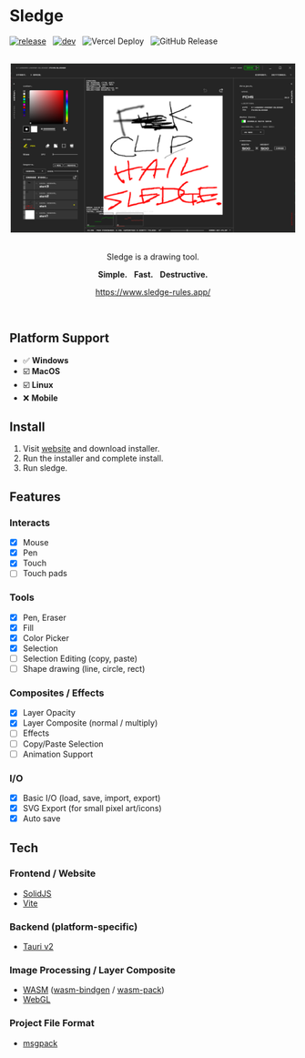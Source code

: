 # Sledge

[![release](https://github.com/Innsbluck-rh/sledge/actions/workflows/release.yml/badge.svg)](https://github.com/Innsbluck-rh/sledge/actions/workflows/release.yml)
&nbsp;
[![dev](https://github.com/Innsbluck-rh/sledge/actions/workflows/dev.yml/badge.svg)](https://github.com/Innsbluck-rh/sledge/actions/workflows/dev.yml)
&nbsp;
![Vercel Deploy](https://deploy-badge.vercel.app/vercel/sledge-gold)
&nbsp;
![GitHub Release](https://img.shields.io/github/v/release/Innsbluck-rh/sledge)

<div align="center">

<br>

<img src="FCHS.png" alt="F.C.H.S." width=500 />

<br>
<br>

Sledge is a drawing tool.

**Simple.**&nbsp;&nbsp;&nbsp;**Fast.**&nbsp;&nbsp;&nbsp;**Destructive.**

https://www.sledge-rules.app/

</div>

<br>

## Platform Support

- :white_check_mark: **Windows**
- :ballot_box_with_check: **MacOS**
- :ballot_box_with_check: **Linux**
- :x: **Mobile**

## Install

1. Visit [website](https://www.sledge-rules.app/) and download installer.
2. Run the installer and complete install.
3. Run sledge.

## Features

### Interacts

- [x] Mouse
- [x] Pen
- [x] Touch
- [ ] Touch pads

### Tools

- [x] Pen, Eraser
- [x] Fill
- [x] Color Picker
- [x] Selection
- [ ] Selection Editing (copy, paste)
- [ ] Shape drawing (line, circle, rect)

### Composites / Effects

- [x] Layer Opacity
- [x] Layer Composite (normal / multiply)
- [ ] Effects
- [ ] Copy/Paste Selection
- [ ] Animation Support

### I/O

- [x] Basic I/O (load, save, import, export)
- [x] SVG Export (for small pixel art/icons)
- [x] Auto save

## Tech

### Frontend / Website

- [SolidJS](https://github.com/solidjs/solid)
- [Vite](https://github.com/vitejs/vite)

### Backend (platform-specific)

- [Tauri v2](https://github.com/tauri-apps/tauri)

### Image Processing / Layer Composite

- [WASM](https://developer.mozilla.org/ja/docs/WebAssembly) ([wasm-bindgen](https://github.com/wasm-bindgen/wasm-bindgen) / [wasm-pack](https://github.com/drager/wasm-pack))
- [WebGL](https://developer.mozilla.org/ja/docs/Web/API/WebGL_API)

### Project File Format

- [msgpack](https://msgpack.org/ja.html)


